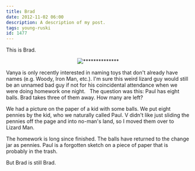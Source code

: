 ```yaml
---
title: Brad
date: 2012-11-02 06:00
description: A description of my post.
tags: young-ruski
id: 1477
---
```

This is Brad.

<p style="margin-left: auto; margin-right: auto; text-align: center;"><img alt="**************" src="/img/brad.jpg"/></p>

Vanya is only recently interested in naming toys that don't already have names (e.g. Woody, Iron Man, etc.).  I'm sure this weird lizard guy would still be an unnamed bad guy if not for his coincidental attendance when we were doing homework one night.
<span class="spanEndPreview">&nbsp;</span>
The question was this:  Paul has eight balls.  Brad takes three of them away.  How many are left?

We had a picture on the paper of a kid with some balls.  We put eight pennies by the kid, who we naturally called Paul.  V didn't like just sliding the pennies off the page and into no-man's land, so I moved them over to Lizard Man.

The homework is long since finished.  The balls have returned to the change jar as pennies.  Paul is a forgotten sketch on a piece of paper that is probably in the trash.  

But Brad is still Brad.